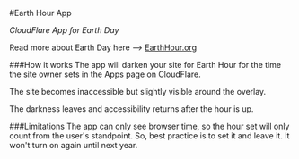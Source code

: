#Earth Hour App

*CloudFlare App for Earth Day*

Read more about Earth Day here --> <a href='http://earthhour.org/'>EarthHour.org</a>

###How it works
The app will darken your site for Earth Hour for the time the site owner sets in the Apps page on CloudFlare.

The site becomes inaccessible but slightly visible around the overlay.

The darkness leaves and accessibility returns after the hour is up.

###Limitations
The app can only see browser time, so the hour set will only count from the user's standpoint. So, best practice is to set it and leave it. It won't turn on again until next year.
